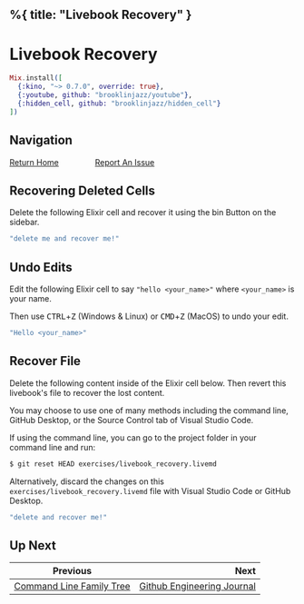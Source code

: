 %{
  title: "Livebook Recovery"
}
---
# Livebook Recovery

```elixir
Mix.install([
  {:kino, "~> 0.7.0", override: true},
  {:youtube, github: "brooklinjazz/youtube"},
  {:hidden_cell, github: "brooklinjazz/hidden_cell"}
])
```

## Navigation

[Return Home](../start.livemd)<span style="padding: 0 30px"></span>
[Report An Issue](https://github.com/DockYard-Academy/beta_curriculum/issues/new?assignees=&labels=&template=issue.md&title=)

## Recovering Deleted Cells

Delete the following Elixir cell and recover it using the bin <i class="ri-delete-bin-fill"></i>
Button on the sidebar.

```elixir
"delete me and recover me!"
```

## Undo Edits

Edit the following Elixir cell to say `"hello <your_name>"` where `<your_name>` is your name.

Then use <kbd>CTRL</kbd>+<kbd>Z</kbd> (Windows & Linux) or <kbd>CMD</kbd>+<kbd>Z</kbd> (MacOS) to undo your edit.

```elixir
"Hello <your_name>"
```

## Recover File

Delete the following content inside of the Elixir cell below. Then revert this livebook's file to recover the lost content.

You may choose to use one of many methods including the command line, GitHub Desktop, or the Source Control tab of Visual Studio Code.

If using the command line, you can go to the project folder in your command line and run:

```sh
$ git reset HEAD exercises/livebook_recovery.livemd
```

Alternatively, discard the changes on this `exercises/livebook_recovery.livemd`
file with Visual Studio Code or GitHub Desktop.

```elixir
"delete and recover me!"
```

## Up Next

| Previous                                                                 | Next                                                                         |
| ------------------------------------------------------------------------ | ---------------------------------------------------------------------------: |
| [Command Line Family Tree](../exercises/command_line_family_tree.livemd) | [Github Engineering Journal](../exercises/github_engineering_journal.livemd) |

